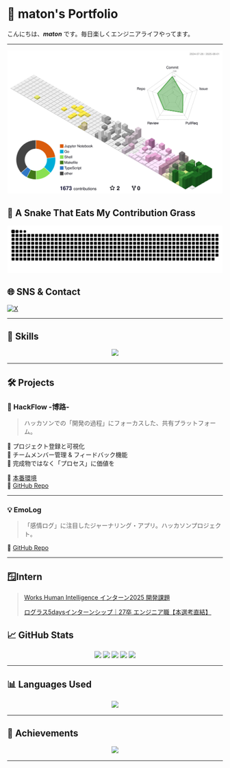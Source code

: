 # 🚀 maton's Portfolio

こんにちは、***maton*** です。毎日楽しくエンジニアライフやってます。

---

![](./profile-3d-contrib/profile-season-animate.svg)

## 🐍 A Snake That Eats My Contribution Grass

<picture>
  <source media="(prefers-color-scheme: dark)" srcset="https://raw.githubusercontent.com/obregonia1/obregonia1/master/img/snake-dark.svg">
  <source media="(prefers-color-scheme: light)" srcset="https://raw.githubusercontent.com/obregonia1/obregonia1/master/img/snake.svg">
  <img alt="github contribution grid snake animation" src="https://raw.githubusercontent.com/obregonia1/obregonia1/master/img/snake.svg">
</picture>

## 🌐 SNS & Contact

[![X](https://img.shields.io/badge/X-1DA1F2?logo=x&logoColor=white)](https://x.com/maton_Bridge)

---

## 🧠 Skills

<div align="center">
  <img src="https://skillicons.dev/icons?theme=dark&perline=9&i=html,css,js,ts,react,next,swift,flutter,php,laravel,ruby,rails,figma,python,flask,pytorch,rust,go,docker,kubernetes,aws,vscode" />
</div>

---

## 🛠️ Projects

### 🎯 HackFlow -博路‐

> ハッカソンでの「開発の過程」にフォーカスした、共有プラットフォーム。

🔹 プロジェクト登録と可視化  
🔹 チームメンバー管理 & フィードバック機能  
🔹 完成物ではなく「プロセス」に価値を

🔗 [本番環境](https://hack-flow-c486eda020a0.herokuapp.com)  
📂 [GitHub Repo](https://github.com/maton369/HackFlow)

---

### 💡 EmoLog

> 「感情ログ」に注目したジャーナリング・アプリ。ハッカソンプロジェクト。

📂 [GitHub Repo](https://github.com/Tech-Education-CAMP-Hackathon/EmoLog)

---

## 🪟Intern

> [Works Human Intelligence インターン2025 開発課題](https://github.com/c0b231008b/WHI-intern-2025)
>
> [ログラス5daysインターンシップ｜27卒 エンジニア職【本選考直結】](https://loglass.notion.site/5days-27-1b2da7df897980249953c90923c37bce)

## 📈 GitHub Stats

<div align="center">
  <img src="http://github-profile-summary-cards.vercel.app/api/cards/profile-details?username=maton369&theme=gruvbox" />
  <img src="http://github-profile-summary-cards.vercel.app/api/cards/repos-per-language?username=maton369&theme=gruvbox" />
  <img src="http://github-profile-summary-cards.vercel.app/api/cards/most-commit-language?username=maton369&theme=gruvbox" />
  <img src="http://github-profile-summary-cards.vercel.app/api/cards/stats?username=maton369&theme=gruvbox" />
  <img src="http://github-profile-summary-cards.vercel.app/api/cards/productive-time?username=maton369&theme=gruvbox&utcOffset=9" />
</div>

---

## 📊 Languages Used

<div align="center">
  <img src="https://github-readme-stats.vercel.app/api/top-langs/?username=maton369&layout=compact&theme=gruvbox" />
</div>

---

## 🏅 Achievements

<div align="center">
  <img src="https://github-profile-trophy.vercel.app/?username=maton369&theme=gruvbox" />
</div>

---

